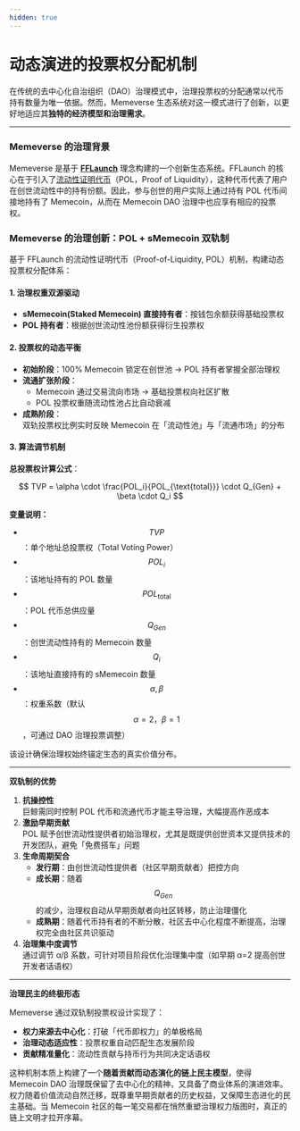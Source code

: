 ```yaml
---
hidden: true
---
```


# 动态演进的投票权分配机制

在传统的去中心化自治组织（DAO）治理模式中，治理投票权的分配通常以代币持有数量为唯一依据。然而，Memeverse 生态系统对这一模式进行了创新，以更好地适应其**独特的经济模型和治理需求**。

***

### **Memeverse 的治理背景**

Memeverse 是基于 [**FFLaunch**](../../../fflaunch/) 理念构建的一个创新生态系统。FFLaunch 的核心在于引入了[流动性证明代币](../../../fflaunch/proof-of-liquidity-token.md)（POL，Proof of Liquidity），这种代币代表了用户在创世流动性中的持有份额。因此，参与创世的用户实际上通过持有 POL 代币间接地持有了 Memecoin，从而在 Memecoin DAO 治理中也应享有相应的投票权。

### **Memeverse 的治理创新：POL + sMemecoin 双轨制**

基于 FFLaunch 的流动性证明代币（Proof-of-Liquidity, POL）机制，构建动态投票权分配体系：

#### **1. 治理权重双源驱动**

* **sMemecoin(Staked Memecoin) 直接持有者**：按钱包余额获得基础投票权
* **POL 持有者**：根据创世流动性池份额获得衍生投票权

#### **2. 投票权的动态平衡**

* **初始阶段**：100% Memecoin 锁定在创世池 → POL 持有者掌握全部治理权
* **流通扩张阶段**：
  * Memecoin 通过交易流向市场 → 基础投票权向社区扩散
  * POL 投票权重随流动性池占比自动衰减
* **成熟阶段**：\
  双轨投票权比例实时反映 Memecoin 在「流动性池」与「流通市场」的分布

#### **3. 算法调节机制**

**总投票权计算公式**：

$$
TVP = \alpha \cdot \frac{POL_i}{POL_{\text{total}}} \cdot Q_{Gen} + \beta \cdot Q_i
$$

**变量说明：**

* $$TVP$$：单个地址总投票权（Total Voting Power）
* $$POL_{i}$$：该地址持有的 POL 数量
* $$POL_{\text {total}}$$：POL 代币总供应量
* $$Q_{Gen}$$：创世流动性持有的 Memecoin 数量
* $$Q_i$$：该地址直接持有的 sMemecoin 数量
* $$\alpha, \beta$$：权重系数（默认 $$\alpha = 2，\beta = 1$$ ，可通过 DAO 治理投票调整）

该设计确保治理权始终锚定生态的真实价值分布。

***

**双轨制的优势**

1. **抗操控性**\
   巨鲸需同时控制 POL 代币和流通代币才能主导治理，大幅提高作恶成本
2. **激励早期贡献**\
   POL 赋予创世流动性提供者初始治理权，尤其是既提供创世资本又提供技术的开发团队，避免「免费搭车」问题
3. **生命周期契合**
   * **发行期**：由创世流动性提供者（社区早期贡献者）把控方向
   * **成长期**：随着 $$Q_{Gen}$$ 的减少，治理权自动从早期贡献者向社区转移，防止治理僵化
   * **成熟期**：随着代币持有者的不断分散，社区去中心化程度不断提高，治理权完全由社区共识驱动
4. **治理集中度调节**\
   通过调节 α/β 系数，可针对项目阶段优化治理集中度（如早期 α=2 提高创世开发者话语权）

***

**治理民主的终极形态**

Memeverse 通过双轨制投票权设计实现了：

* **权力来源去中心化**：打破「代币即权力」的单极格局
* **治理动态适应性**：投票权重自动匹配生态发展阶段
* **贡献精准量化**：流动性贡献与持币行为共同决定话语权

这种机制本质上构建了一个**随着贡献而动态演化的链上民主模型**，使得 Memecoin DAO 治理既保留了去中心化的精神，又具备了商业体系的演进效率。权力随着价值流动自然迁移，既尊重早期贡献者的历史权益，又保障生态进化的民主基础。当 Memecoin 社区的每一笔交易都在悄然重塑治理权力版图时，真正的链上文明才拉开序幕。
